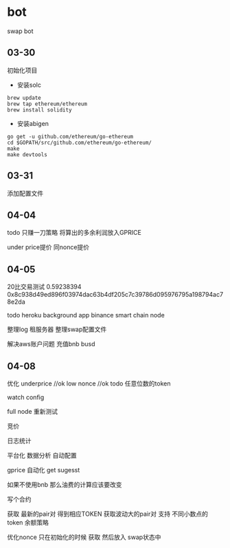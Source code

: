 # bot
swap bot

## 03-30
初始化项目

* 安装solc 

```shell
brew update
brew tap ethereum/ethereum
brew install solidity
```

* 安装abigen
```shell
go get -u github.com/ethereum/go-ethereum
cd $GOPATH/src/github.com/ethereum/go-ethereum/
make
make devtools
```

## 03-31
添加配置文件

## 04-04
todo
只赚一刀策略
将算出的多余利润放入GPRICE

under price提价
同nonce提价

## 04-05
20比交易测试
0.59238394
0x8c938d49ed896f03974dac63b4df205c7c39786d095976795a198794ac78e2da

todo 
heroku background app
binance smart chain node 

整理log
租服务器
整理swap配置文件

解决aws账户问题
充值bnb busd


## 04-08

优化
underprice //ok
low nonce //ok
todo
任意位数的token

watch config

full node 重新测试

竞价

日志统计

平台化 数据分析 自动配置 

gprice 自动化 get sugesst

如果不使用bnb 那么油费的计算应该要改变

写个合约


获取 最新的pair对 得到相应TOKEN
获取波动大的pair对
支持 不同小数点的 token
余额策略


优化nonce 只在初始化的时候 获取 然后放入 swap状态中


